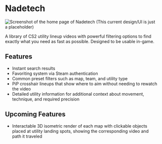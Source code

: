# Nadetech
![Screenshot of the home page of Nadetech](https://github.com/JoeLinden/nadetech/assets/25034889/a2a9251e-ca7a-49b2-99f1-5a965a0481ea)
(This current design/UI is just a placeholder)

A library of CS2 utility lineup videos with powerful filtering options to find exactly what you need as fast as possible. Designed to be usable in-game.

## Features
- Instant search results
- Favoriting system via Steam authentication
- Common preset filters such as map, team, and utility type
- PiP crosshair lineups that show where to aim without needing to rewatch the video
- Detailed utility information for additional context about movement, technique, and required precision

## Upcoming Features
- Interactable 3D isometric render of each map with clickable objects placed at utility landing spots, showing the corresponding video and path it traveled
